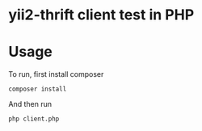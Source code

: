 # yii2-thrift client test in PHP

# Usage

To run, first install composer

```
composer install
```

And then run

```
php client.php
```